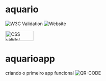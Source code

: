 # aquario
![W3C Validation](https://img.shields.io/w3c-validation/html?targetUrl=https%3A%2F%2Fnicolasdepaulla.github.io%2Faquario%2F)
![Website](https://img.shields.io/website?url=https%3A%2F%2Fnicolasdepaulla.github.io%2Faquario%2F)


<p>
    <a href="https://jigsaw.w3.org/css-validator/check/referer">
        <img style="border:0;width:88px;height:31px"
            src="https://jigsaw.w3.org/css-validator/images/vcss"
            alt="CSS válido!" />
    </a>
</p>

# aquarioapp
criando o primeiro app funcional
![QR-CODE](![image](https://github.com/nicolasdepaulla/aquario/assets/129803875/53dfa801-e421-475a-bac1-fe6ea693b3ad)
)
